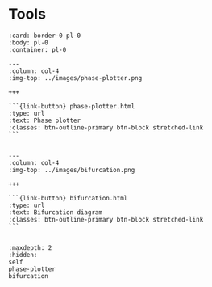 
# Tools


````{panels}
:card: border-0 pl-0
:body: pl-0
:container: pl-0

---
:column: col-4
:img-top: ../images/phase-plotter.png

+++

```{link-button} phase-plotter.html
:type: url
:text: Phase plotter
:classes: btn-outline-primary btn-block stretched-link
```


---
:column: col-4
:img-top: ../images/bifurcation.png

+++

```{link-button} bifurcation.html
:type: url
:text: Bifurcation diagram
:classes: btn-outline-primary btn-block stretched-link
```


````


```{toctree}
:maxdepth: 2
:hidden:
self
phase-plotter
bifurcation
```
